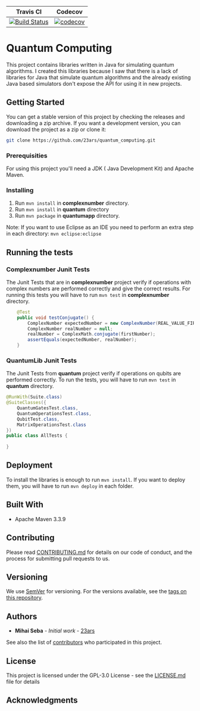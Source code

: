 | Travis CI                                                                                                                                     | Codecov                                                                                                                                              |
|-----------------------------------------------------------------------------------------------------------------------------------------------|------------------------------------------------------------------------------------------------------------------------------------------------------|
| [![Build Status](https://travis-ci.org/ardeleanasm/quantum_computing.svg?branch=master)](https://travis-ci.org/ardeleanasm/quantum_computing) | [![codecov](https://codecov.io/gh/ardeleanasm/quantum_computing/branch/master/graph/badge.svg)](https://codecov.io/gh/ardeleanasm/quantum_computing) |

# Quantum Computing

This project contains libraries written in Java for simulating quantum algorithms. I created this libraries because I saw that there is a lack of libraries for Java that simulate quantum algorithms and the already existing Java based simulators don't expose the API for using it in new projects.

## Getting Started

You can get a stable version of this project by checking the releases and downloading a zip archive. If you want a development version, you can download the project as a zip or clone it:

```bash
git clone https://github.com/23ars/quantum_computing.git
```

### Prerequisities

For using this project you'll need a JDK ( Java Development Kit) and Apache Maven.


### Installing

1. Run `mvn install` in **complexnumber** directory.
2. Run `mvn install` in **quantum** directory
3. Run `mvn package` in **quantumapp** directory.

Note: If you want to use Eclipse as an IDE you need to perform an extra step in each directory:
`mvn eclipse:eclipse`

## Running the tests


### Complexnumber Junit Tests

The Junit Tests that are in **complexnumber** project verify if operations with complex numbers are performed correctly and give the 
correct results. For running this tests you will have to run `mvn test` in **complexnumber** directory.

```java
	@Test
	public void testConjugate() {
		ComplexNumber expectedNumber = new ComplexNumber(REAL_VALUE_FIRST_NO, -IMAGINARY_VALUE_FIRST_NO);
		ComplexNumber realNumber = null;
		realNumber = ComplexMath.conjugate(firstNumber);
		assertEquals(expectedNumber, realNumber);
	}
```

### QuantumLib Junit Tests

The Junit Tests from **quantum** project verify if operations on qubits are performed correctly. To run the tests, you will have to run `mvn test` in **quantum** directory.

```java
@RunWith(Suite.class)
@SuiteClasses({
	QuantumGatesTest.class,
	QuantumOperationsTest.class,
	QubitTest.class,
	MatrixOperationsTest.class
})
public class AllTests {
	
}
```

## Deployment

To install the libraries is enough to run `mvn install`. If you want to deploy them, you will have to run `mvn deploy` in each folder.

## Built With

* Apache Maven 3.3.9

## Contributing

Please read [CONTRIBUTING.md](CONTRIBUTING.md) for details on our code of conduct, and the process for submitting pull requests to us.

## Versioning

We use [SemVer](http://semver.org/) for versioning. For the versions available, see the [tags on this repository](https://github.com/23ars/quantum_computing/tags). 

## Authors

* **Mihai Seba** - *Initial work* - [23ars](https://github.com/23ars)

See also the list of [contributors](https://github.com/23ars/quantum_computing/contributors) who participated in this project.

## License

This project is licensed under the GPL-3.0 License - see the [LICENSE.md](LICENSE.md) file for details

## Acknowledgments


